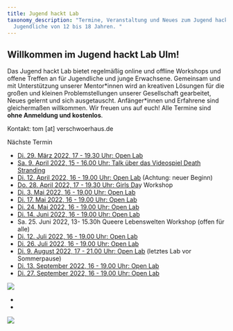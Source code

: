 ```yaml
---
title: Jugend hackt Lab
taxonomy_description: "Termine, Veranstaltung und Neues zum Jugend hackt Lab für
  Jugendliche von 12 bis 18 Jahren. "
---
```

## Willkommen im Jugend hackt Lab Ulm!

Das Jugend hackt Lab bietet regelmäßig online und offline Workshops und offene Treffen an für Jugendliche und junge Erwachsene. Gemeinsam und mit Unterstützung unserer Mentor\*innen wird an kreativen Lösungen für die großen und kleinen Problemstellungen unserer Gesellschaft gearbeitet, Neues gelernt und sich ausgetauscht. Anfänger\*innen und Erfahrene sind gleichermaßen willkommen. Wir freuen uns auf euch! Alle Termine sind **ohne Anmeldung und kostenlos**.

Kontakt: tom \[at] verschwoerhaus.de

Nächste Termin

* [Di. 29. März 2022, 17 - 19.30 Uhr: Open Lab](https://verschwoerhaus.de/open-lab-is-back/)
* [Sa. 9. April 2022, 15 - 16.00 Uhr: Talk über das Videospiel Death Stranding](https://verschwoerhaus.de/videospiele-talk-was-macht-death-stranding-so-besonders/)
* [Di. 12. April 2022, 16 - 19.00 Uhr: Open Lab](https://verschwoerhaus.de/open-lab-is-back/) (Achtung: neuer Beginn)
* [Do. 28. April 2022, 17 - 19.30 Uhr: Girls Da](https://verschwoerhaus.de/girls-day-2022-im-verschw%C3%B6rhaus-make-it-yourself-workshop/)y Workshop
* [Di. 3. Mai 2022, 16 - 19.00 Uhr: Open Lab](https://verschwoerhaus.de/open-lab-is-back/)
* [Di. 17. Mai 2022, 16 - 19.00 Uhr: Open Lab](https://verschwoerhaus.de/open-lab-is-back/)
* [Di. 24. Mai 2022, 16 - 19.00 Uhr: Open Lab](https://verschwoerhaus.de/open-lab-is-back/)[](https://verschwoerhaus.de/open-lab-is-back/)
* [Di. 14. Juni 2022, 16 - 19.00 Uhr: Open Lab](https://verschwoerhaus.de/open-lab-is-back/)
* [](https://verschwoerhaus.de/open-lab-is-back/)Sa. 25. Juni 2022, 13- 15.30h Queere Lebenswelten Workshop (offen für alle)
* [Di. 12. Juli 2022, 16 - 19.00 Uhr: Open Lab](https://verschwoerhaus.de/open-lab-is-back/)
* [Di. 26. Juli 2022, 16 - 19.00 Uhr: Open Lab](https://verschwoerhaus.de/open-lab-is-back/)
* [Di. 9. August 2022, 17 - 21.00 Uhr: Open Lab](https://verschwoerhaus.de/open-lab-is-back/) (letztes Lab vor Sommerpause)
* [Di. 13. September 2022, 16 - 19.00 Uhr: Open Lab](https://verschwoerhaus.de/open-lab-is-back/)
* [Di. 27. September 2022, 16 - 19.00 Uhr: Open Lab](https://verschwoerhaus.de/open-lab-is-back/)

![](/wp-content/uploads/sponsors2022.png)

*
*

![](/wp-content/uploads/sponsors2022.png)